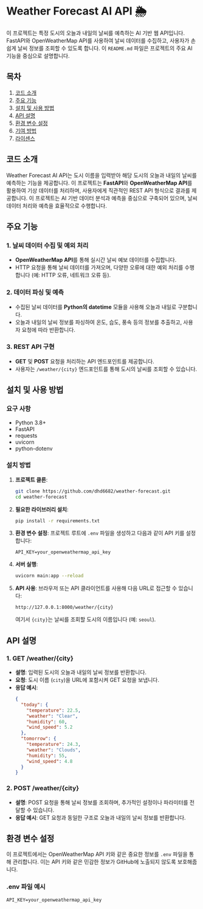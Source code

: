 # Weather Forecast AI API 🌦️

이 프로젝트는 특정 도시의 오늘과 내일의 날씨를 예측하는 AI 기반 웹 API입니다. FastAPI와 OpenWeatherMap API를 사용하여 날씨 데이터를 수집하고, 사용자가 손쉽게 날씨 정보를 조회할 수 있도록 합니다. 이 `README.md` 파일은 프로젝트의 주요 AI 기능을 중심으로 설명합니다.

## 목차
1. [코드 소개](#코드-소개)
2. [주요 기능](#주요-기능)
3. [설치 및 사용 방법](#설치-및-사용-방법)
4. [API 설명](#api-설명)
5. [환경 변수 설정](#환경-변수-설정)
6. [기여 방법](#기여-방법)
7. [라이센스](#라이센스)

## 코드 소개

Weather Forecast AI API는 도시 이름을 입력받아 해당 도시의 오늘과 내일의 날씨를 예측하는 기능을 제공합니다. 이 프로젝트는 **FastAPI**와 **OpenWeatherMap API**를 활용하여 기상 데이터를 처리하며, 사용자에게 직관적인 REST API 형식으로 결과를 제공합니다. 이 프로젝트는 AI 기반 데이터 분석과 예측을 중심으로 구축되어 있으며, 날씨 데이터 처리와 예측을 효율적으로 수행합니다.

## 주요 기능

### 1. 날씨 데이터 수집 및 예외 처리
- **OpenWeatherMap API**를 통해 실시간 날씨 예보 데이터를 수집합니다.
- HTTP 요청을 통해 날씨 데이터를 가져오며, 다양한 오류에 대한 예외 처리를 수행합니다 (예: HTTP 오류, 네트워크 오류 등).

### 2. 데이터 파싱 및 예측
- 수집된 날씨 데이터를 **Python의 datetime** 모듈을 사용해 오늘과 내일로 구분합니다.
- 오늘과 내일의 날씨 정보를 파싱하여 온도, 습도, 풍속 등의 정보를 추출하고, 사용자 요청에 따라 반환합니다.

### 3. REST API 구현
- **GET** 및 **POST** 요청을 처리하는 API 엔드포인트를 제공합니다.
- 사용자는 `/weather/{city}` 엔드포인트를 통해 도시의 날씨를 조회할 수 있습니다.

## 설치 및 사용 방법

### 요구 사항
- Python 3.8+
- FastAPI
- requests
- uvicorn
- python-dotenv

### 설치 방법

1. **프로젝트 클론**:
   ```bash
   git clone https://github.com/dhd6682/weather-forecast.git
   cd weather-forecast
   ```

2. **필요한 라이브러리 설치**:
   ```bash
   pip install -r requirements.txt
   ```

3. **환경 변수 설정**:
   프로젝트 루트에 `.env` 파일을 생성하고 다음과 같이 API 키를 설정합니다:
   ```
   API_KEY=your_openweathermap_api_key
   ```

4. **서버 실행**:
   ```bash
   uvicorn main:app --reload
   ```

5. **API 사용**:
   브라우저 또는 API 클라이언트를 사용해 다음 URL로 접근할 수 있습니다:
   ```
   http://127.0.0.1:8000/weather/{city}
   ```
   여기서 `{city}`는 날씨를 조회할 도시의 이름입니다 (예: `seoul`).

## API 설명

### 1. GET /weather/{city}
- **설명**: 입력된 도시의 오늘과 내일의 날씨 정보를 반환합니다.
- **요청**: 도시 이름 (`city`)을 URL에 포함시켜 GET 요청을 보냅니다.
- **응답 예시**:
  ```json
  {
    "today": {
      "temperature": 22.5,
      "weather": "Clear",
      "humidity": 60,
      "wind_speed": 5.2
    },
    "tomorrow": {
      "temperature": 24.3,
      "weather": "Clouds",
      "humidity": 55,
      "wind_speed": 4.8
    }
  }
  ```

### 2. POST /weather/{city}
- **설명**: POST 요청을 통해 날씨 정보를 조회하며, 추가적인 설정이나 파라미터를 전달할 수 있습니다.
- **응답 예시**: GET 요청과 동일한 구조로 오늘과 내일의 날씨 정보를 반환합니다.

## 환경 변수 설정

이 프로젝트에서는 OpenWeatherMap API 키와 같은 중요한 정보를 `.env` 파일을 통해 관리합니다. 이는 API 키와 같은 민감한 정보가 GitHub에 노출되지 않도록 보호해줍니다.

### .env 파일 예시
```
API_KEY=your_openweathermap_api_key
```


